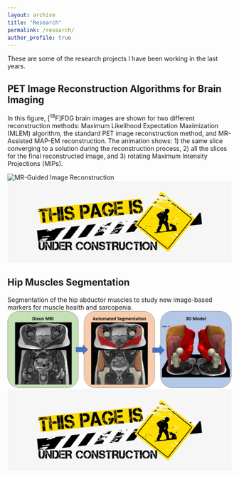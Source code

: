 ```yaml
---
layout: archive
title: "Research"
permalink: /research/
author_profile: true
---
```


These are some of the research projects I have been working in the last years.

## PET Image Reconstruction Algorithms for Brain Imaging
In this figure, [<sup>18</sup>F]FDG brain images are shown for two different reconstruction
methods: Maximum Likelihood Expectation Maximization (MLEM) algorithm, the standard PET image reconstruction method,
and MR-Assisted MAP-EM reconstruction. The animation shows: 1) the same slice converging to a solution
during the reconstruction process, 2) all the slices for the final reconstructed image, and 3)
rotating Maximum Intensity Projections (MIPs).

![MR-Guided Image Reconstruction](../images/FullSequence2.gif)
![Under Construction](../images/free-under-construction-image.jpg)

## Hip Muscles Segmentation
Segmentation of the hip abductor muscles to study new image-based markers for muscle health and sarcopenia.
![Muscle Segmentation](../images/MuscleSegmentation.png)
![Under Construction](../images/free-under-construction-image.jpg)

